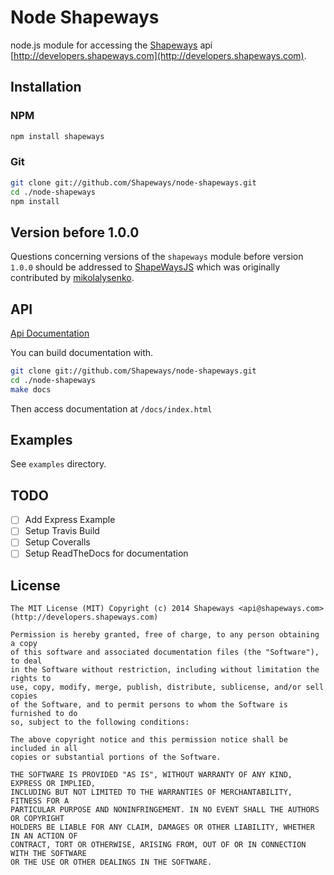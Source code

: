 Node Shapeways
==============

node.js module for accessing the [Shapeways](http://www.shapeways.com) api [http://developers.shapeways.com](http://developers.shapeways.com).

## Installation
### NPM
```bash
npm install shapeways
```

### Git
```bash
git clone git://github.com/Shapeways/node-shapeways.git
cd ./node-shapeways
npm install
```

## Version before 1.0.0
Questions concerning versions of the `shapeways` module before version `1.0.0` should be addressed
to [ShapeWaysJS](https://github.com/mikolalysenko/ShapeWaysJS) which was originally contributed by
[mikolalysenko](https://github.com/mikolalysenko).

## API
[Api Documentation](http://shapeways.github.io/node-shapeways)

You can build documentation with.

```bash
git clone git://github.com/Shapeways/node-shapeways.git
cd ./node-shapeways
make docs
```
Then access documentation at `/docs/index.html`

## Examples
See `examples` directory.

## TODO
- [ ] Add Express Example
- [ ] Setup Travis Build
- [ ] Setup Coveralls
- [ ] Setup ReadTheDocs for documentation

## License
```
The MIT License (MIT) Copyright (c) 2014 Shapeways <api@shapeways.com> (http://developers.shapeways.com)

Permission is hereby granted, free of charge, to any person obtaining a copy
of this software and associated documentation files (the "Software"), to deal
in the Software without restriction, including without limitation the rights to
use, copy, modify, merge, publish, distribute, sublicense, and/or sell copies
of the Software, and to permit persons to whom the Software is furnished to do
so, subject to the following conditions:

The above copyright notice and this permission notice shall be included in all
copies or substantial portions of the Software.

THE SOFTWARE IS PROVIDED "AS IS", WITHOUT WARRANTY OF ANY KIND, EXPRESS OR IMPLIED,
INCLUDING BUT NOT LIMITED TO THE WARRANTIES OF MERCHANTABILITY, FITNESS FOR A
PARTICULAR PURPOSE AND NONINFRINGEMENT. IN NO EVENT SHALL THE AUTHORS OR COPYRIGHT
HOLDERS BE LIABLE FOR ANY CLAIM, DAMAGES OR OTHER LIABILITY, WHETHER IN AN ACTION OF
CONTRACT, TORT OR OTHERWISE, ARISING FROM, OUT OF OR IN CONNECTION WITH THE SOFTWARE
OR THE USE OR OTHER DEALINGS IN THE SOFTWARE.
```
